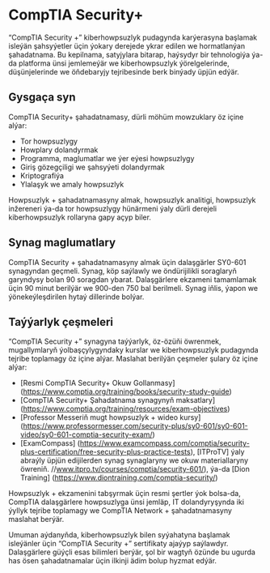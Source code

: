 # CompTIA Security+

“CompTIA Security +” kiberhowpsuzlyk pudagynda karýerasyna başlamak isleýän şahsyýetler üçin ýokary derejede ykrar edilen we hormatlanýan şahadatnama. Bu kepilnama, satyjylara bitarap, haýsydyr bir tehnologiýa ýa-da platforma ünsi jemlemeýär we kiberhowpsuzlyk ýörelgelerinde, düşünjelerinde we öňdebaryjy tejribesinde berk binýady üpjün edýär.

## Gysgaça syn

CompTIA Security+ şahadatnamasy, dürli möhüm mowzuklary öz içine alýar:

- Tor howpsuzlygy
- Howplary dolandyrmak
- Programma, maglumatlar we ýer eýesi howpsuzlygy
- Giriş gözegçiligi we şahsyýeti dolandyrmak
- Kriptografiýa
- Ylalaşyk we amaly howpsuzlyk

Howpsuzlyk + şahadatnamasyny almak, howpsuzlyk analitigi, howpsuzlyk inžereneri ýa-da tor howpsuzlygy hünärmeni ýaly dürli derejeli kiberhowpsuzlyk rollaryna gapy açyp biler.

## Synag maglumatlary

CompTIA Security + şahadatnamasyny almak üçin dalaşgärler SY0-601 synagyndan geçmeli. Synag, köp saýlawly we öndürijilikli soraglaryň garyndysy bolan 90 soragdan ybarat. Dalaşgärlere ekzameni tamamlamak üçin 90 minut berilýär we 900-den 750 bal berilmeli. Synag iňlis, ýapon we ýönekeýleşdirilen hytaý dillerinde bolýar.

## Taýýarlyk çeşmeleri

“CompTIA Security +” synagyna taýýarlyk, öz-özüňi öwrenmek, mugallymlaryň ýolbaşçylygyndaky kurslar we kiberhowpsuzlyk pudagynda tejribe toplamagy öz içine alýar. Maslahat berilýän çeşmeler şulary öz içine alýar:

- [Resmi CompTIA Security+ Okuw Gollanmasy] (https://www.comptia.org/training/books/security-study-guide)
- [CompTIA Security+ Şahadatnama synagynyň maksatlary] (https://www.comptia.org/training/resources/exam-objectives)
- [Professor Messeriň mugt howpsuzlyk + wideo kursy] (https://www.professormesser.com/security-plus/sy0-601/sy0-601-video/sy0-601-comptia-security-exam/)
- [ExamCompass] (https://www.examcompass.com/comptia/security-plus-certification/free-security-plus-practice-tests), [ITProTV] ýaly abraýly üpjün edijilerden synag synaglaryny we okuw materiallaryny öwreniň. //www.itpro.tv/courses/comptia/security-601/), ýa-da [Dion Training] (https://www.diontraining.com/comptia-security/)

Howpsuzlyk + ekzamenini tabşyrmak üçin resmi şertler ýok bolsa-da, CompTIA dalaşgärlere howpsuzlyga ünsi jemläp, IT dolandyryşynda iki ýyllyk tejribe toplamagy we CompTIA Network + şahadatnamasyny maslahat berýär.

Umuman aýdanyňda, kiberhowpsuzlyk bilen syýahatyna başlamak isleýänler üçin “CompTIA Security +” sertifikaty ajaýyp saýlawdyr. Dalaşgärlere güýçli esas bilimleri berýär, şol bir wagtyň özünde bu ugurda has ösen şahadatnamalar üçin ilkinji ädim bolup hyzmat edýär.